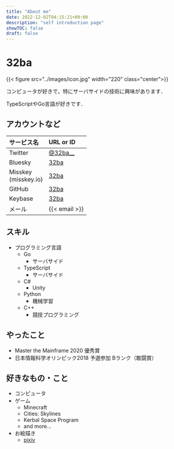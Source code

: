 ```yaml
---
title: "About me"
date: 2022-12-02T04:15:21+09:00
description: "self introduction page"
showTOC: false
draft: false
---
```

# 32ba

{{< figure src="../images/icon.jpg" width="220" class="center">}}

コンピュータが好きで，特にサーバサイドの技術に興味があります．

TypeScriptやGo言語が好きです．

## アカウントなど
| サービス名 | URL or ID |
|:-----------|:----------|
| Twitter    | [@32ba__](https://twitter.com/32ba__) |
| Bluesky    | [32ba](https://bsky.app/profile/32ba.net) |
| Misskey<br>(misskey.io)    | [32ba](https://misskey.io/@32ba) |
| GitHub     | [32ba](https://github.com/32ba) |
| Keybase    | [32ba](https://keybase.io/32ba) |
| メール      | {{< email >}} |

## スキル
- プログラミング言語
    - Go
        - サーバサイド
    - TypeScript
        - サーバサイド
    - C#
        - Unity
    - Python
        - 機械学習
    - C++
        - 競技プログラミング

## やったこと
- Master the Mainframe 2020 優秀賞
- 日本情報科学オリンピック2018 予選参加 Bランク（敢闘賞）

## 好きなもの・こと
- コンピュータ
- ゲーム
    - Minecraft
    - Cities: Skylines
    - Kerbal Space Program
    - and more...
- お絵描き
    - [pixiv](https://pixiv.me/32ba)

<!---
## 作ったもの
--->

<!---
## 書いたもの
--->
